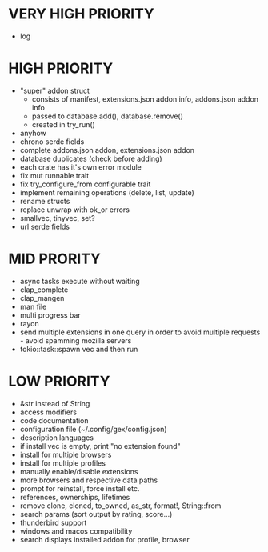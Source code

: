 # VERY HIGH PRIORITY

- log

# HIGH PRIORITY

- "super" addon struct
  - consists of manifest, extensions.json addon info, addons.json addon info
  - passed to database.add(), database.remove()
  - created in try_run()
- anyhow
- chrono serde fields
- complete addons.json addon, extensions.json addon
- database duplicates (check before adding)
- each crate has it's own error module
- fix mut runnable trait
- fix try_configure_from configurable trait
- implement remaining operations (delete, list, update)
- rename structs
- replace unwrap with ok_or errors
- smallvec, tinyvec, set?
- url serde fields

# MID PRORITY

- async tasks execute without waiting
- clap_complete
- clap_mangen
- man file
- multi progress bar
- rayon
- send multiple extensions in one query in order to avoid multiple requests - avoid spamming mozilla servers
- tokio::task::spawn vec and then run

# LOW PRIORITY

- &str instead of String
- access modifiers
- code documentation
- configuration file (~/.config/gex/config.json)
- description languages
- if install vec is empty, print "no extension found"
- install for multiple browsers
- install for multiple profiles
- manually enable/disable extensions
- more browsers and respective data paths
- prompt for reinstall, force install etc.
- references, ownerships, lifetimes
- remove clone, cloned, to_owned, as_str, format!, String::from
- search params (sort output by rating, score...)
- thunderbird support
- windows and macos compatibility
- search displays installed addon for profile, browser

